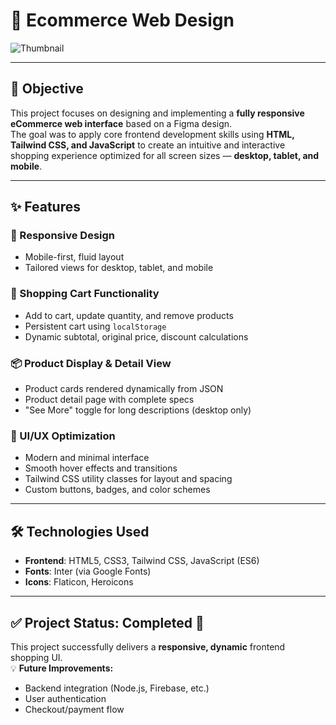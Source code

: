 # 🛒 Ecommerce Web Design

![Thumbnail](./Images/Thumbnail.jpg) 

---

## 📌 Objective

This project focuses on designing and implementing a **fully responsive eCommerce web interface** based on a Figma design.  
The goal was to apply core frontend development skills using **HTML, Tailwind CSS, and JavaScript** to create an intuitive and interactive shopping experience optimized for all screen sizes — **desktop, tablet, and mobile**.

---

## ✨ Features

### 🧩 Responsive Design
- Mobile-first, fluid layout
- Tailored views for desktop, tablet, and mobile

### 🛒 Shopping Cart Functionality
- Add to cart, update quantity, and remove products
- Persistent cart using `localStorage`
- Dynamic subtotal, original price, discount calculations

### 📦 Product Display & Detail View
- Product cards rendered dynamically from JSON
- Product detail page with complete specs
- "See More" toggle for long descriptions (desktop only)

### 🎨 UI/UX Optimization
- Modern and minimal interface
- Smooth hover effects and transitions
- Tailwind CSS utility classes for layout and spacing
- Custom buttons, badges, and color schemes

---

## 🛠️ Technologies Used

- **Frontend**: HTML5, CSS3, Tailwind CSS, JavaScript (ES6)
- **Fonts**: Inter (via Google Fonts)
- **Icons**: Flaticon, Heroicons

---


## ✅ Project Status: Completed 🎉

This project successfully delivers a **responsive, dynamic** frontend shopping UI.  
💡 **Future Improvements:**
- Backend integration (Node.js, Firebase, etc.)
- User authentication
- Checkout/payment flow

